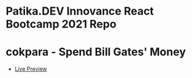 # Patika.DEV Innovance React Bootcamp 2021 Repo

# cokpara  - Spend Bill Gates' Money
- [Live Preview](https://movwf-gates-spender.netlify.app/)
